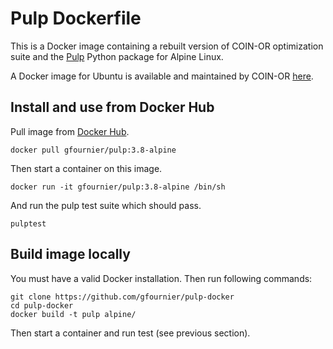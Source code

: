# Pulp Dockerfile

This is a Docker image containing a rebuilt version of COIN-OR optimization suite
and the [Pulp](https://github.com/coin-or/pulp) Python package for Alpine Linux.

A Docker image for Ubuntu is available and maintained by COIN-OR [here](https://github.com/coin-or-tools/optimization-suite-docker).

## Install and use from Docker Hub

Pull image from [Docker Hub](https://hub.docker.com/r/gfournier/pulp/tags).

```
docker pull gfournier/pulp:3.8-alpine
```

Then start a container on this image.
```
docker run -it gfournier/pulp:3.8-alpine /bin/sh
```

And run the pulp test suite which should pass.
```
pulptest
```

## Build image locally

You must have a valid Docker installation. Then run following commands:

```
git clone https://github.com/gfournier/pulp-docker
cd pulp-docker
docker build -t pulp alpine/
```

Then start a container and run test (see previous section).

